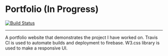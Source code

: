 # Portfolio (In Progress)

[![Build Status](https://travis-ci.org/jay-shi/J-portfolio.svg?branch=master)](https://travis-ci.org/jay-shi/J-portfolio)

***
A portfolio website that demonstrates the project I have worked on. Travis CI is used to automate builds and deployment to firebase. W3.css library is used to make a responsive UI.